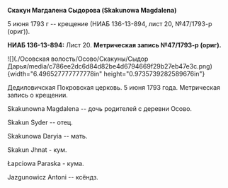 **Скакун Магдалена Сыдорова (Skakunowa Magdalena)**

5 июня 1793 г -- крещение (НИАБ 136-13-894, лист 20, №47/1793-р (ориг)).

**НИАБ 136-13-894:** Лист 20. **Метрическая запись №47/1793-р (ориг).**

![](./Осовская волость/Осово/Скакуны/Сыдор Дарья/media/c786ee2dc6d84d82be4d6794669f29b27eb47e3c.png){width="6.496527777777778in"
height="0.9735739282589676in"}

Дедиловичская Покровская церковь. 5 июня 1793 года. Метрическая запись о
крещении.

Skakunowna Magdalena -- дочь родителей с деревни Осовo.

Skakun Syder -- отец.

Skakunowa Daryia -- мать.

Skakun Jhnat - кум.

Łapciowa Paraska - кума.

Jazgunowicz Antoni -- ксёндз.
